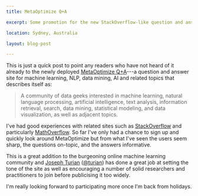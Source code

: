 ```yaml
---
title: MetaOptimize Q+A

excerpt: Some promotion for the new StackOverflow-like question and answer site for machine learning, NLP and computer vision.

location: Sydney, Australia

layout: blog-post

---
```


This is just a quick post to point any readers who have not heard of it already to the newly deployed [MetaOptimize Q+A](http://metaoptimize.com/qa/)---a question and answer site for machine learning, NLP, data mining, AI and related topics that describes itself as:
> A community of data geeks interested in machine learning, natural language processing, artificial intelligence, text analysis, information retrieval, search, data mining, statistical modeling, and data visualization, as well as adjacent topics.

I've had good experiences with related sites such as [StackOverflow](http://stackoverflow.com) and particularly [MathOverflow](http://mathoverflow.com). So far I've only had a chance to sign up and quickly look around MetaOptimize but from what I've seen the users seem sharp, the questions on-topic, and the answers informative.

This is a great addition to the burgeoning online machine learning community and [Joseph Turian](http://www-etud.iro.umontreal.ca/~turian/) ([@turian](http://twitter.com/turian)) has done a great job at setting the tone of the site as well as encouraging a number of solid researchers and practitioners to join before publicising it too widely. 

I'm really looking forward to participating more once I'm back from holidays.
